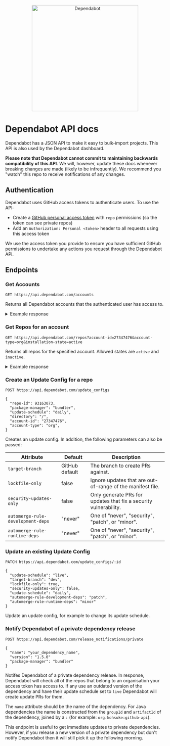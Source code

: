 <p align="center">
  <img src="https://s3.eu-west-2.amazonaws.com/dependabot-images/logo-with-name-horizontal.svg?v4" alt="Dependabot" width="336">
</p>

# Dependabot API docs

Dependabot has a JSON API to make it easy to bulk-import projects. This API is also
used by the Dependabot dashboard.

**Please note that Dependabot cannot commit to maintaining backwards
compatibility of this API**. We will, however, update these docs
whenever breaking changes are made (likely to be infrequently). We recommend
you "watch" this repo to receive notifications of any changes.

## Authentication

Dependabot uses GitHub access tokens to authenticate users. To use the API:
- Create a [GitHub personal access token](https://github.com/settings/tokens)
  with `repo` permissions (so the token can see private repos)
- Add an `Authorization: Personal <token>` header to all requests using this
  access token

We use the access token you provide to ensure you have sufficient GitHub
permissions to undertake any actions you request through the Dependabot API.

## Endpoints

### Get Accounts

```
GET https://api.dependabot.com/accounts
```

Returns all Dependabot accounts that the authenticated user has access to.

<details>
<summary>Example response</summary>

```
{
    "data": [
        {
            "id": "27347476",
            "type": "accounts",
            "attributes": {
                "github-id": 27347476,
                "github-login": "dependabot",
                "github-account-type": "org",
                "access-granted-to-all-repos": true,
                "current-installation-id": 25920,
                "plan-name": "free",
                "plan-number": 7,
                "free-trial-end-date": null,
                "automatically-rebase-prs": true,
                "update-run-time": "05:00",
                "create-merge-commits": false,
                "weekly-update-run-day": "monday",
                "limit-initial-update-runs": true,
                "limit-open-pull-requests": true
            }
        },
        {
            "id": "1144873",
            "type": "accounts",
            "attributes": {
                "github-id": 1144873,
                "github-login": "greysteil",
                "github-account-type": "user",
                "access-granted-to-all-repos": true,
                "current-installation-id": 132882,
                "plan-name": "free",
                "plan-number": 7,
                "free-trial-end-date": null,
                "automatically-rebase-prs": true,
                "update-run-time": "02:15",
                "create-merge-commits": true,
                "weekly-update-run-day": "monday",
                "limit-initial-update-runs": true,
                "limit-open-pull-requests": true
            }
        }
    ]
}
```

</details>

### Get Repos for an account

```
GET https://api.dependabot.com/repos?account-id=27347476&account-type=org&installation-state=active
```

Returns all repos for the specified account. Allowed states are `active` and `inactive`.

<details>
<summary>Example response</summary>

```
{
    "data": [
        {
            "id": "93163073",
            "type": "repos",
            "attributes": {
                "github-id": 93163073,
                "name": "dependabot-core",
                "installation-state": "active",
                "private": false,
                "fork": false,
                "github-url": "https://github.com/dependabot/dependabot-core",
                "primary-language": "ruby",
                "default-branch": "master"
            },
            "relationships": {
                "update-configs": {
                    "data": [
                        {
                            "id": "1332",
                            "type": "update-configs"
                        },
                        {
                            "id": "5061",
                            "type": "update-configs"
                        },
                        {
                            "id": "275",
                            "type": "update-configs"
                        },
                        {
                            "id": "879",
                            "type": "update-configs"
                        },
                        {
                            "id": "1672",
                            "type": "update-configs"
                        },
                        {
                            "id": "326",
                            "type": "update-configs"
                        },
                        {
                            "id": "3123",
                            "type": "update-configs"
                        }
                    ]
                },
                "account": {
                    "data": {
                        "id": "27347476",
                        "type": "accounts"
                    }
                }
            }
        },
        {
            "id": "131328855",
            "type": "repos",
            "attributes": {
                "github-id": 131328855,
                "name": "dependabot-script",
                "installation-state": "active",
                "private": false,
                "fork": false,
                "github-url": "https://github.com/dependabot/dependabot-script",
                "primary-language": "ruby",
                "default-branch": "master"
            },
            "relationships": {
                "update-configs": {
                    "data": [
                        {
                            "id": "4925",
                            "type": "update-configs"
                        }
                    ]
                },
                "account": {
                    "data": {
                        "id": "27347476",
                        "type": "accounts"
                    }
                }
            }
        }
    ],
    "included": [
        {
            "id": "1332",
            "type": "update-configs",
            "attributes": {
                "language": "javascript",
                "package-manager": "npm_and_yarn",
                "update-schedule": "live",
                "directory": "/helpers/npm",
                "automerge-rule-runtime-deps": "patch",
                "automerge-rule-development-deps": "minor",
                "target-branch": null,
                "lockfile-only": false,
                "security-updates-only": false
            },
            "relationships": {
                "repo": {
                    "data": {
                        "id": "93163073",
                        "type": "repos"
                    }
                }
            }
        },
        {
            "id": "5061",
            "type": "update-configs",
            "attributes": {
                "language": "java",
                "package-manager": "gradle",
                "update-schedule": "daily",
                "directory": "/helpers/gradle",
                "automerge-rule-runtime-deps": "never",
                "automerge-rule-development-deps": "never",
                "target-branch": null,
                "lockfile-only": false,
                "security-updates-only": false
            },
            "relationships": {
                "repo": {
                    "data": {
                        "id": "93163073",
                        "type": "repos"
                    }
                }
            }
        },
        {
            "id": "275",
            "type": "update-configs",
            "attributes": {
                "language": "php",
                "package-manager": "composer",
                "update-schedule": "live",
                "directory": "/helpers/php",
                "automerge-rule-runtime-deps": "patch",
                "automerge-rule-development-deps": "patch",
                "target-branch": null,
                "lockfile-only": false,
                "security-updates-only": false
            },
            "relationships": {
                "repo": {
                    "data": {
                        "id": "93163073",
                        "type": "repos"
                    }
                }
            }
        },
        {
            "id": "879",
            "type": "update-configs",
            "attributes": {
                "language": "javascript",
                "package-manager": "npm_and_yarn",
                "update-schedule": "live",
                "directory": "/helpers/yarn",
                "automerge-rule-runtime-deps": "patch",
                "automerge-rule-development-deps": "minor",
                "target-branch": null,
                "lockfile-only": false,
                "security-updates-only": false
            },
            "relationships": {
                "repo": {
                    "data": {
                        "id": "93163073",
                        "type": "repos"
                    }
                }
            }
        },
        {
            "id": "1672",
            "type": "update-configs",
            "attributes": {
                "language": "python",
                "package-manager": "pip",
                "update-schedule": "live",
                "directory": "/helpers/python",
                "automerge-rule-runtime-deps": "patch",
                "automerge-rule-development-deps": "patch",
                "target-branch": null,
                "lockfile-only": false,
                "security-updates-only": false
            },
            "relationships": {
                "repo": {
                    "data": {
                        "id": "93163073",
                        "type": "repos"
                    }
                }
            }
        },
        {
            "id": "326",
            "type": "update-configs",
            "attributes": {
                "language": "ruby",
                "package-manager": "bundler",
                "update-schedule": "live",
                "directory": "/",
                "automerge-rule-runtime-deps": "patch",
                "automerge-rule-development-deps": "patch",
                "target-branch": null,
                "lockfile-only": false,
                "security-updates-only": false
            },
            "relationships": {
                "repo": {
                    "data": {
                        "id": "93163073",
                        "type": "repos"
                    }
                }
            }
        },
        {
            "id": "3123",
            "type": "update-configs",
            "attributes": {
                "language": "elixir",
                "package-manager": "hex",
                "update-schedule": "live",
                "directory": "/helpers/elixir",
                "automerge-rule-runtime-deps": "patch",
                "automerge-rule-development-deps": "patch",
                "target-branch": null,
                "lockfile-only": false,
                "security-updates-only": false
            },
            "relationships": {
                "repo": {
                    "data": {
                        "id": "93163073",
                        "type": "repos"
                    }
                }
            }
        },
        {
            "id": "4925",
            "type": "update-configs",
            "attributes": {
                "language": "ruby",
                "package-manager": "bundler",
                "update-schedule": "daily",
                "directory": "/",
                "automerge-rule-runtime-deps": "never",
                "automerge-rule-development-deps": "never",
                "target-branch": null,
                "lockfile-only": false,
                "security-updates-only": false
            },
            "relationships": {
                "repo": {
                    "data": {
                        "id": "131328855",
                        "type": "repos"
                    }
                }
            }
        }
    ]
}
```

</details>

### Create an Update Config for a repo

```
POST https://api.dependabot.com/update_configs

{
  "repo-id": 93163073,
  "package-manager": "bundler",
  "update-schedule": "daily",
  "directory": "/",
  "account-id": "27347476",
  "account-type": "org",
}
```

Creates an update config. In addition, the following parameters can also be
passed:

| Attribute                        | Default        | Description                                  |
|----------------------------------|-----------------------|----------------------------------------------|
| `target-branch`                    | GitHub default | The branch to create PRs against. |
| `lockfile-only`                    | false          | Ignore updates that are out-of-range of the manifest file. |
| `security-updates-only`            | false          | Only generate PRs for updates that fix a security vulnerability. |
| `automerge-rule-development-deps`  | "never"        | One of "never", "security", "patch", or "minor". |
| `automerge-rule-runtime-deps`     | "never"        | One of "never", "security", "patch", or "minor". |


### Update an existing Update Config

```
PATCH https://api.dependabot.com/update_configs/:id

{
  "update-schedule": "live",
  "target-branch": "dev",
  "lockfile-only": true,
  "security-updates-only": false,
  "update-schedule": "daily",
  "automerge-rule-development-deps": "patch",
  "automerge-rule-runtime-deps": "minor"
}
```

Update an update config, for example to change its update schedule.


### Notify Dependabot of a private dependency release

```
POST https://api.dependabot.com/release_notifications/private

{
  "name": "your_dependency_name",
  "version": "1.5.0"
  "package-manager": "bundler"
}
```

Notifes Dependabot of a private dependency release. In response, Dependabot
will check all of the repos that belong to an organisation your access token has
access to. If any use an outdated version of the dependency and have their
update schedule set to `live` Dependabot will create update PRs for them.

The `name` attribute should be the name of the dependency. For Java dependencies
the name is constructed from the `groupId` and `artifactId` of the dependency,
joined by a `:` (for example: `org.kohsuke:github-api`).

This endpoint is useful to get immediate updates to private dependencies.
However, if you release a new version of a private dependency but don't notify
Dependabot then it will still pick it up the following morning.
